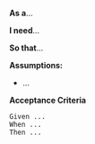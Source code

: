 **As a**...

**I need**...

**So that**...

**Assumptions:**
* ...


**Acceptance Criteria**

```
Given ...
When ...
Then ...
```
